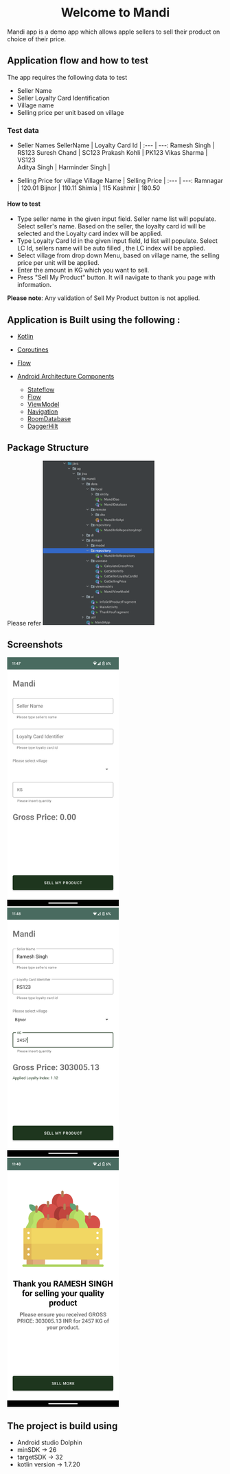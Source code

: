 <h1 align="center">Welcome to Mandi </h1>

Mandi app is a demo app which allows apple sellers to sell their product on choice of their price.  


## Application flow and how to test 

 The app requires the following data to test 
- Seller Name
- Seller Loyalty Card Identification
- Village name
- Selling price per unit based on village


 ### Test data
- Seller Names
  SellerName | Loyalty Card Id 
  | :--- | ---: 
  Ramesh Singh  | RS123
  Suresh Chand  | SC123
  Prakash Kohli  | PK123
  Vikas Sharma  | VS123  
  Aditya Singh  | 
  Harminder Singh  | 

- Selling Price for village
  Village Name | Selling Price 
  | :--- | ---:
   Ramnagar  | 120.01
   Bijnor  | 110.11
   Shimla  | 115
   Kashmir  | 180.50

#### How to test
- Type seller name in the given input field. Seller name list will populate. Select seller's name. Based on the seller, the loyalty card id will be selected and the Loyalty card index will be applied.
- Type Loyalty Card Id in the given input field, Id list will populate. Select LC Id, sellers name will be auto filled , the LC index will be applied.
- Select village from drop down Menu, based on village name, the selling price per unit will be applied.
- Enter the amount in KG which you want to sell. 
- Press "Sell My Product" button. It will navigate to thank you page with information. 

**Please note**: Any validation of Sell My Product button is not applied.

## Application is  Built using the following : 

- [Kotlin](https://kotlinlang.org/) 
- [Coroutines](https://kotlinlang.org/docs/reference/coroutines-overview.html)
- [Flow](https://kotlinlang.org/docs/reference/coroutines/flow.html)
- [Android Architecture Components](https://developer.android.com/topic/libraries/architecture)

    - [Stateflow](https://developer.android.com/kotlin/flow/stateflow-and-sharedflow) 
    - [Flow](https://kotlinlang.org/docs/reference/coroutines/flow.html) 
    - [ViewModel](https://developer.android.com/topic/libraries/architecture/viewmodel) 
    - [Navigation](https://developer.android.com/guide/navigation/navigation-getting-started) 
    - [RoomDatabase](https://developer.android.com/training/data-storage/room)
    - [DaggerHilt](https://developer.android.com/training/dependency-injection/hilt-android)


##  Package Structure

Please refer 
<img src="/app_support_images/package_structure.png" width="260">
<!-- ![image](https://github.com/sudarshan14/Jiva.agTakeHomeAssignment/blob/main/app_support_images/package_structure.png)
  -->
## Screenshots
<img src="/app_support_images/1.png" width="260">&emsp;<img src="/app_support_images/2.png" width="260"> &emsp;<img src="/app_support_images/3.png" width="260">


##  The project is build using 
- Android studio Dolphin
- minSDK -> 26
- targetSDK -> 32
- kotlin version -> 1.7.20


